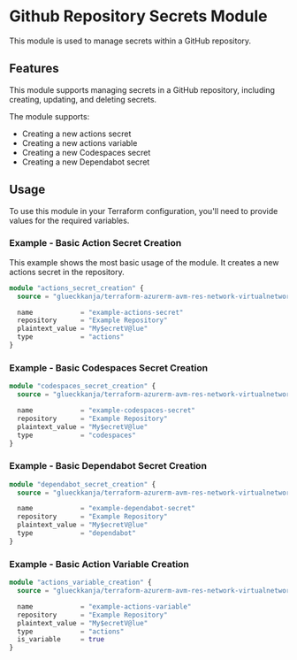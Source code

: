 # Github Repository Secrets Module

This module is used to manage secrets within a GitHub repository.

## Features

This module supports managing secrets in a GitHub repository, including creating, updating, and deleting secrets.

The module supports:

- Creating a new actions secret
- Creating a new actions variable
- Creating a new Codespaces secret
- Creating a new Dependabot secret

## Usage

To use this module in your Terraform configuration, you'll need to provide values for the required variables.

### Example - Basic Action Secret Creation

This example shows the most basic usage of the module. It creates a new actions secret in the repository.

```terraform
module "actions_secret_creation" {
  source = "glueckkanja/terraform-azurerm-avm-res-network-virtualnetwork//modules/secrets"

  name            = "example-actions-secret"
  repository      = "Example Repository"
  plaintext_value = "My$ecretV@lue"
  type            = "actions"
}
```

### Example - Basic Codespaces Secret Creation

```terraform
module "codespaces_secret_creation" {
  source = "glueckkanja/terraform-azurerm-avm-res-network-virtualnetwork//modules/secrets"

  name            = "example-codespaces-secret"
  repository      = "Example Repository"
  plaintext_value = "My$ecretV@lue"
  type            = "codespaces"
}
```

### Example - Basic Dependabot Secret Creation

```terraform
module "dependabot_secret_creation" {
  source = "glueckkanja/terraform-azurerm-avm-res-network-virtualnetwork//modules/secrets"

  name            = "example-dependabot-secret"
  repository      = "Example Repository"
  plaintext_value = "My$ecretV@lue"
  type            = "dependabot"
}
```

### Example - Basic Action Variable Creation

```terraform
module "actions_variable_creation" {
  source = "glueckkanja/terraform-azurerm-avm-res-network-virtualnetwork//modules/secrets"

  name            = "example-actions-variable"
  repository      = "Example Repository"
  plaintext_value = "My$ecretV@lue"
  type            = "actions"
  is_variable     = true
}
```
